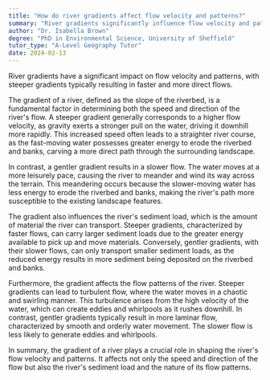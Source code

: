 ```yaml
---
title: "How do river gradients affect flow velocity and patterns?"
summary: "River gradients significantly influence flow velocity and patterns, with steeper gradients typically resulting in faster and straighter flows."
author: "Dr. Isabella Brown"
degree: "PhD in Environmental Science, University of Sheffield"
tutor_type: "A-Level Geography Tutor"
date: 2024-02-13
---
```


River gradients have a significant impact on flow velocity and patterns, with steeper gradients typically resulting in faster and more direct flows.

The gradient of a river, defined as the slope of the riverbed, is a fundamental factor in determining both the speed and direction of the river's flow. A steeper gradient generally corresponds to a higher flow velocity, as gravity exerts a stronger pull on the water, driving it downhill more rapidly. This increased speed often leads to a straighter river course, as the fast-moving water possesses greater energy to erode the riverbed and banks, carving a more direct path through the surrounding landscape.

In contrast, a gentler gradient results in a slower flow. The water moves at a more leisurely pace, causing the river to meander and wind its way across the terrain. This meandering occurs because the slower-moving water has less energy to erode the riverbed and banks, making the river's path more susceptible to the existing landscape features.

The gradient also influences the river's sediment load, which is the amount of material the river can transport. Steeper gradients, characterized by faster flows, can carry larger sediment loads due to the greater energy available to pick up and move materials. Conversely, gentler gradients, with their slower flows, can only transport smaller sediment loads, as the reduced energy results in more sediment being deposited on the riverbed and banks.

Furthermore, the gradient affects the flow patterns of the river. Steeper gradients can lead to turbulent flow, where the water moves in a chaotic and swirling manner. This turbulence arises from the high velocity of the water, which can create eddies and whirlpools as it rushes downhill. In contrast, gentler gradients typically result in more laminar flow, characterized by smooth and orderly water movement. The slower flow is less likely to generate eddies and whirlpools.

In summary, the gradient of a river plays a crucial role in shaping the river's flow velocity and patterns. It affects not only the speed and direction of the flow but also the river's sediment load and the nature of its flow patterns.
    